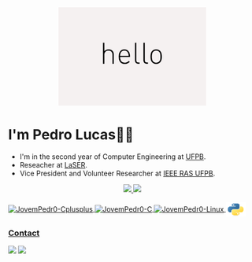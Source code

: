 <div align="center">
    <img src="https://github.com/JovemPedr0/JovemPedr0/blob/main/hello.gif" >
</div>

# I'm Pedro Lucas🙋‍♂️
   - I'm in the second year of Computer Engineering at [UFPB](http://ci.ufpb.br/).
   - Reseacher at <a href="https://laser.ci.ufpb.br/en/">LaSER</a>.<br/>
   - Vice President and Volunteer Researcher at <a href="https://github.com/RAS-UFPB">IEEE RAS UFPB</a>.<br/>

<div align="center">
  <a href="https://github.com/JovemPedr0">
  <img height="180em" src="https://github-readme-stats.vercel.app/api?username=TheeViolinist&show_icons=true&theme=dracula&include_all_commits=true&count_private=true"/>
  <img height="180em" src="https://github-readme-stats.vercel.app/api/top-langs/?username=TheeViolinist&layout=compact&langs_count=7&theme=dracula"/>
</div>
  
<div style="display: inline_block"><br>
  <img align="center" alt="JovemPedr0-Cplusplus" height="30" width="40" src="https://cdn.jsdelivr.net/gh/devicons/devicon/icons/cplusplus/cplusplus-original.svg">
  <img align="center" alt="JovemPedr0-C" height="30" width="40" src="https://cdn.jsdelivr.net/gh/devicons/devicon/icons/c/c-original.svg" >
  <img align="center" alt="JovemPedr0-Linux" height="30" width="40"  src="https://cdn.jsdelivr.net/gh/devicons/devicon/icons/linux/linux-original.svg">
  <img align="center" alt="JovemPedr0-Python" height="30" width="40" src="https://raw.githubusercontent.com/devicons/devicon/master/icons/python/python-original.svg">
</div>

### Contact
<div>  
  <a href = "mailto:plvm0220@gmail.com"><img src="https://img.shields.io/badge/-Gmail-%23333?style=for-the-badge&logo=gmail&logoColor=white" target="_blank"></a>
  <a href="https://www.linkedin.com/in/pedro-lucas-466407211" target="_blank"><img src="https://img.shields.io/badge/-LinkedIn-%230077B5?style=for-the-badge&logo=linkedin&logoColor=white" target="_blank"></a> 
</div>
